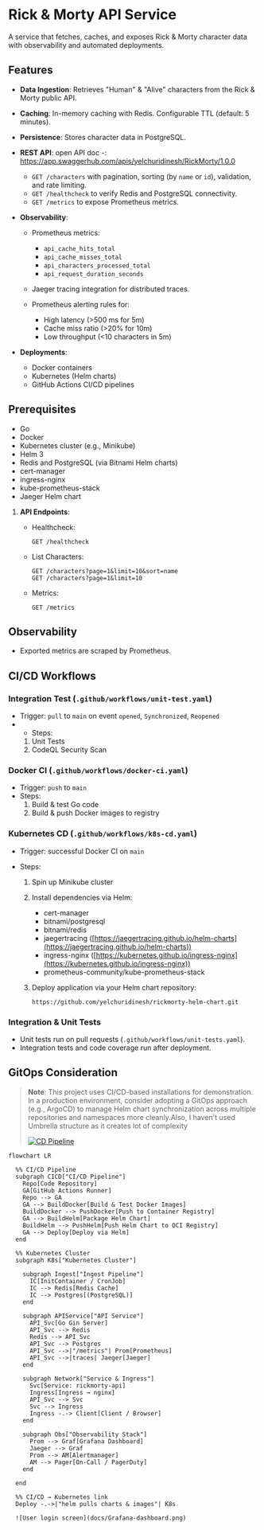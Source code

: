 # Rick & Morty API Service

A service that fetches, caches, and exposes Rick & Morty character data with observability and automated deployments.

## Features

* **Data Ingestion**: Retrieves "Human" & "Alive" characters from the Rick & Morty public API.
* **Caching**: In-memory caching with Redis. Configurable TTL (default: 5 minutes).
* **Persistence**: Stores character data in PostgreSQL.
* **REST API**:
  open API doc -: https://app.swaggerhub.com/apis/yelchuridinesh/RickMorty/1.0.0
  * `GET /characters` with pagination, sorting (by `name` or `id`), validation, and rate limiting.
  * `GET /healthcheck` to verify Redis and PostgreSQL connectivity.
  * `GET /metrics` to expose Prometheus metrics.
* **Observability**:

  * Prometheus metrics:

    * `api_cache_hits_total`
    * `api_cache_misses_total`
    * `api_characters_processed_total`
    * `api_request_duration_seconds`
  * Jaeger tracing integration for distributed traces.
  * Prometheus alerting rules for:

    * High latency (>500 ms for 5m)
    * Cache miss ratio (>20% for 10m)
    * Low throughput (<10 characters in 5m)
* **Deployments**:

  * Docker containers
  * Kubernetes (Helm charts)
  * GitHub Actions CI/CD pipelines

## Prerequisites

* Go
* Docker
* Kubernetes cluster (e.g., Minikube)
* Helm 3
* Redis and PostgreSQL (via Bitnami Helm charts)
* cert-manager
* ingress-nginx
* kube-prometheus-stack
* Jaeger Helm chart



1. **API Endpoints**:

   * Healthcheck:

     ```http
     GET /healthcheck
     ```
   * List Characters:

     ```http
     GET /characters?page=1&limit=10&sort=name
     GET /characters?page=1&limit=10
     ```
   * Metrics:

     ```http
     GET /metrics
     ```

## Observability

* Exported metrics are scraped by Prometheus.

## CI/CD Workflows

### Integration Test (`.github/workflows/unit-test.yaml`)

* Trigger: `pull` to `main` on event `opened`, `Synchronized`, `Reopened`
* * Steps:
  1. Unit Tests 
  2. CodeQL Security Scan

### Docker CI  (`.github/workflows/docker-ci.yaml`)
* Trigger: `push` to `main`
* Steps:
  1. Build & test Go code
  2. Build & push Docker images to registry

### Kubernetes CD (`.github/workflows/k8s-cd.yaml`)

* Trigger: successful Docker CI on `main`
* Steps:

  1. Spin up Minikube cluster
  2. Install dependencies via Helm:

     * cert-manager
     * bitnami/postgresql
     * bitnami/redis
     * jaegertracing ([https://jaegertracing.github.io/helm-charts](https://jaegertracing.github.io/helm-charts))
     * ingress-nginx ([https://kubernetes.github.io/ingress-nginx](https://kubernetes.github.io/ingress-nginx))
     * prometheus-community/kube-prometheus-stack
  3. Deploy application via your Helm chart repository:

     ```text
     https://github.com/yelchuridinesh/rickmorty-helm-chart.git
     ```

### Integration & Unit Tests

* Unit tests run on pull requests (`.github/workflows/unit-tests.yaml`).
* Integration tests and code coverage run after deployment.

## GitOps Consideration

> **Note**: This project uses CI/CD-based installations for demonstration. In a production environment, consider adopting a GitOps approach (e.g., ArgoCD) to manage Helm chart synchronization across multiple repositories and namespaces more cleanly.Also, I haven't used Umbrella structure as it creates lot of complexity 
>
> [![CD Pipeline](https://github.com/yelchuridinesh/rickmorty-api/actions/workflows/k8s-cd.yaml/badge.svg)](https://github.com/yelchuridinesh/rickmorty-api/actions/workflows/k8s-cd.yaml)


```mermaid
flowchart LR

  %% CI/CD Pipeline
  subgraph CICD["CI/CD Pipeline"]
    Repo[Code Repository]
    GA[GitHub Actions Runner]
    Repo --> GA
    GA --> BuildDocker[Build & Test Docker Images]
    BuildDocker --> PushDocker[Push to Container Registry]
    GA --> BuildHelm[Package Helm Chart]
    BuildHelm --> PushHelm[Push Helm Chart to OCI Registry]
    GA --> Deploy[Deploy via Helm]
  end

  %% Kubernetes Cluster
  subgraph K8s["Kubernetes Cluster"]
    
    subgraph Ingest["Ingest Pipeline"]
      IC[InitContainer / CronJob]
      IC --> Redis[Redis Cache]
      IC --> Postgres[(PostgreSQL)]
    end

    subgraph APIService["API Service"]
      API_Svc[Go Gin Server]
      API_Svc --> Redis
      Redis --> API_Svc
      API_Svc --> Postgres
      API_Svc -->|"/metrics"| Prom[Prometheus]
      API_Svc -->|traces| Jaeger[Jaeger]
    end

    subgraph Network["Service & Ingress"]
      Svc[Service: rickmorty-api]
      Ingress[Ingress → nginx]
      API_Svc --> Svc
      Svc --> Ingress
      Ingress -.-> Client[Client / Browser]
    end

    subgraph Obs["Observability Stack"]
      Prom --> Graf[Grafana Dashboard]
      Jaeger --> Graf
      Prom --> AM[Alertmanager]
      AM --> Pager[On-Call / PagerDuty]
    end

  end

  %% CI/CD → Kubernetes link
  Deploy -.->|"helm pulls charts & images"| K8s

  ![User login screen](docs/Grafana-dashboard.png)




